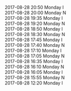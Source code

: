2017-08-28 20:50 Monday  I  
2017-08-28 20:00 Monday  N  
2017-08-28 19:35 Monday  I  
2017-08-28 19:20 Monday  N  
2017-08-28 18:50 Monday  I  
2017-08-28 18:30 Monday  N  
2017-08-28 17:45 Monday  I  
2017-08-28 17:40 Monday  N  
2017-08-28 17:10 Monday  I  
2017-08-28 17:05 Monday  N  
2017-08-28 16:35 Monday  I  
2017-08-28 16:10 Monday  N  
2017-08-28 16:05 Monday  I  
2017-08-28 15:55 Monday  N  
2017-08-28 12:20 Monday  I  

